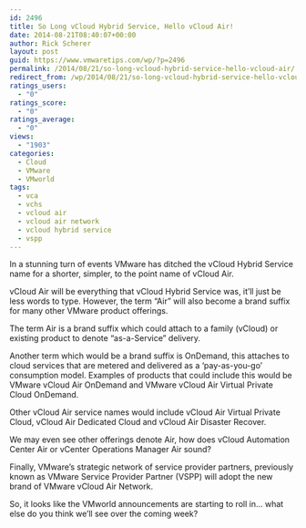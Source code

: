 ```yaml
---
id: 2496
title: So Long vCloud Hybrid Service, Hello vCloud Air!
date: 2014-08-21T08:40:07+00:00
author: Rick Scherer
layout: post
guid: https://www.vmwaretips.com/wp/?p=2496
permalink: /2014/08/21/so-long-vcloud-hybrid-service-hello-vcloud-air/
redirect_from: /wp/2014/08/21/so-long-vcloud-hybrid-service-hello-vcloud-air/
ratings_users:
  - "0"
ratings_score:
  - "0"
ratings_average:
  - "0"
views:
  - "1903"
categories:
  - Cloud
  - VMware
  - VMworld
tags:
  - vca
  - vchs
  - vcloud air
  - vcloud air network
  - vcloud hybrid service
  - vspp
---
```

In a stunning turn of events VMware has ditched the vCloud Hybrid Service name for a shorter, simpler, to the point name of vCloud Air.

vCloud Air will be everything that vCloud Hybrid Service was, it&#8217;ll just be less words to type. However, the term &#8220;Air&#8221; will also become a brand suffix for many other VMware product offerings.

The term Air is a brand suffix which could attach to a family (vCloud) or existing product to denote &#8220;as-a-Service&#8221; delivery.

Another term which would be a brand suffix is OnDemand, this attaches to cloud services that are metered and delivered as a &#8216;pay-as-you-go&#8217; consumption model. Examples of products that could include this would be VMware vCloud Air OnDemand and VMware vCloud Air Virtual Private Cloud OnDemand.

Other vCloud Air service names would include vCloud Air Virtual Private Cloud, vCloud Air Dedicated Cloud and vCloud Air Disaster Recover.

We may even see other offerings denote Air, how does vCloud Automation Center Air or vCenter Operations Manager Air sound?

Finally, VMware&#8217;s strategic network of service provider partners, previously known as VMware Service Provider Partner (VSPP) will adopt the new brand of VMware vCloud Air Network.

So, it looks like the VMworld announcements are starting to roll in&#8230; what else do you think we&#8217;ll see over the coming week?